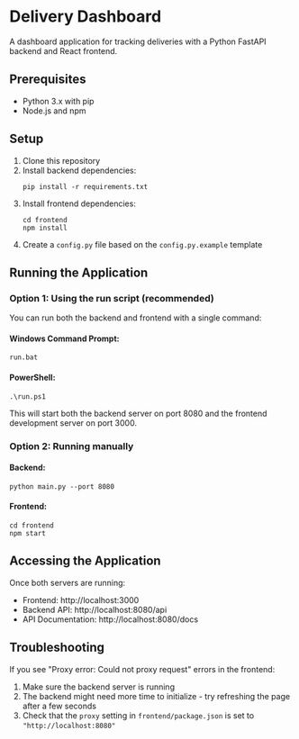 # Delivery Dashboard

A dashboard application for tracking deliveries with a Python FastAPI backend and React frontend.

## Prerequisites

- Python 3.x with pip
- Node.js and npm

## Setup

1. Clone this repository
2. Install backend dependencies:
   ```
   pip install -r requirements.txt
   ```
3. Install frontend dependencies:
   ```
   cd frontend
   npm install
   ```
4. Create a `config.py` file based on the `config.py.example` template

## Running the Application

### Option 1: Using the run script (recommended)

You can run both the backend and frontend with a single command:

#### Windows Command Prompt:

```
run.bat
```

#### PowerShell:

```
.\run.ps1
```

This will start both the backend server on port 8080 and the frontend development server on port 3000.

### Option 2: Running manually

#### Backend:

```
python main.py --port 8080
```

#### Frontend:

```
cd frontend
npm start
```

## Accessing the Application

Once both servers are running:

- Frontend: http://localhost:3000
- Backend API: http://localhost:8080/api
- API Documentation: http://localhost:8080/docs

## Troubleshooting

If you see "Proxy error: Could not proxy request" errors in the frontend:

1. Make sure the backend server is running
2. The backend might need more time to initialize - try refreshing the page after a few seconds
3. Check that the `proxy` setting in `frontend/package.json` is set to `"http://localhost:8080"`
